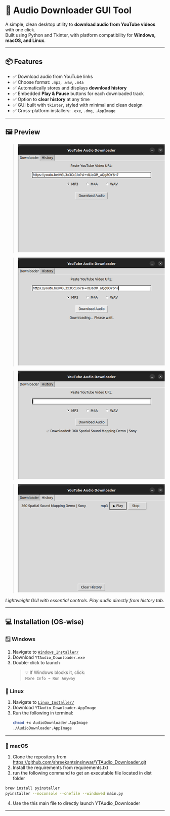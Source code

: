 # 🎵 Audio Downloader GUI Tool

A simple, clean desktop utility to **download audio from YouTube videos** with one click.  
Built using Python and Tkinter, with platform compatibility for **Windows, macOS, and Linux**.

---

## 📦 Features

- ✅ Download audio from YouTube links
- ✅ Choose format: `.mp3`, `.wav`, `.m4a`
- ✅ Automatically stores and displays **download history**
- ✅ Embedded **Play & Pause** buttons for each downloaded track
- ✅ Option to **clear history** at any time
- ✅ GUI built with `tkinter`, styled with minimal and clean design
- ✅ Cross-platform installers: `.exe`, `.dmg`, `.AppImage`

---

## 🖼️ Preview

> ![screenshot](assets/Screenshot1.png)  

> ![screenshot](assets/Screenshot2.png) 

> ![screenshot](assets/Screenshot3.png) 

> ![screenshot](assets/Screenshot4.png) 

*Lightweight GUI with essential controls. Play audio directly from history tab.*

---

## 💻 Installation (OS-wise)

### 🪟 Windows

1. Navigate to [`Windows_Installer/`](./Windows_Installer/)
2. Download `YTAudio_Downloader.exe`
3. Double-click to launch  
   > 💡 If Windows blocks it, click:  
   `More Info → Run Anyway`


### 🐧 Linux

1. Navigate to [`Linux_Installer/`](./Linux_Installer/)
2. Download `YTAudio_Downloader.AppImage`
3. Run the following in terminal:
   ```bash
   chmod +x AudioDownloader.AppImage
   ./AudioDownloader.AppImage

---

### 🍎 macOS

1. Clone the repository from https://github.com/shreekantsinsinwar/YTAudio_Downloader.git
2. Install the requirements from requirements.txt
3. run the following command to get an executable file located in dist folder
```bash
brew install pyinstaller
pyinstaller --noconsole --onefile --windowed main.py
```
4. Use the this main file to directly launch YTAudio_Downloader


---